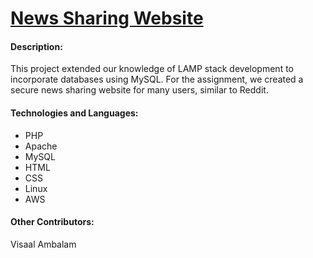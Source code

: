 # [News Sharing Website](http://ec2-52-14-44-219.us-east-2.compute.amazonaws.com/~owenauch/newssite/homepage.php)

#### Description:
This project extended our knowledge of LAMP stack development to incorporate databases using MySQL. For the assignment, we created a secure news sharing website for many users, similar to Reddit.

#### Technologies and Languages:
* PHP
* Apache
* MySQL
* HTML
* CSS
* Linux
* AWS

#### Other Contributors:
Visaal Ambalam
